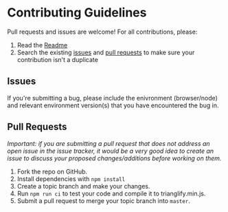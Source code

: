 # Contributing Guidelines

Pull requests and issues are welcome! For all contributions, please:

1. Read the [Readme](Readme.md)
2. Search the existing [issues](https://github.com/qrohlf/trianglify/issues?q=is%3Aissue+) and [pull requests](https://github.com/qrohlf/trianglify/pulls?q=is%3Apr) to make sure your contribution isn't a duplicate

## Issues

If you're submitting a bug, please include the enivronment (browser/node) and relevant environment version(s) that you have encountered the bug in.

## Pull Requests

*Important: if you are submitting a pull request that does not address an open issue in the issue tracker, it would be a very good idea to create an issue to discuss your proposed changes/additions before working on them.*

1. Fork the repo on GitHub.
2. Install dependencies with `npm install`
2. Create a topic branch and make your changes.
3.  Run `npm run ci` to test your code and compile it to trianglify.min.js.
4. Submit a pull request to merge your topic branch into `master`.
